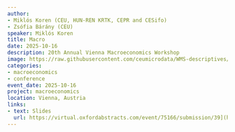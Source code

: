 ```yaml
---
author:
- Miklós Koren (CEU, HUN-REN KRTK, CEPR and CESifo)
- Zsófia Bárány (CEU)
speaker: Miklós Koren
title: Macro
date: 2025-10-16
description: 20th Annual Vienna Macroeconomics Workshop 
image: https://raw.githubusercontent.com/ceumicrodata/WMS-descriptives/refs/heads/main/output/fig/tozsde.jpg
categories: 
- macroeconomics
- conference
event_date: 2025-10-16 
project: macroeconomics
location: Vienna, Austria
links:
- text: Slides
  url: https://virtual.oxfordabstracts.com/event/75166/submission/39](https://sites.google.com/site/viennamacrocafe/
---
```

